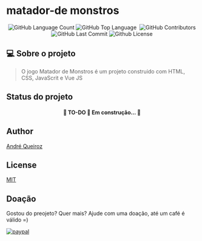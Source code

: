 # matador-de monstros

<p align="center">
 <img alt="GitHub Language Count" src="https://img.shields.io/github/languages/count/alqlima/matador-de-monstros" />
 <img alt="GitHub Top Language" src="https://img.shields.io/github/languages/top/alqlima/matador-de-monstros" />
 <img alt="" src="https://img.shields.io/github/repo-size/alqlima/matador-de-monstros" />
 <img alt="GitHub Contributors" src="https://img.shields.io/github/contributors/alqlima/matador-de-monstros" />
 <img alt="GitHub Last Commit" src="https://img.shields.io/github/last-commit/alqlima/matador-de-monstros" />
 <img alt="Github License" src="https://img.shields.io/github/license/alqlima/matador-de-monstros" />
 </p>
 
 ## 💻 Sobre o projeto
 
 
 > O jogo Matador de Monstros é um projeto construido com HTML, CSS, JavaScrit e Vue JS
 
 ## Status do projeto
 
 <h4 align="center">
   🚧 TO-DO 🚀 Em construção... 🚧
 </h4>

## Author
[André Queiroz](https://www.linkedin.com/in/andré-queiroz-b8805069/)
## License
[MIT](https://github.com/alqlima/to-do/blob/master/LICENSE)

## Doação

Gostou do preojeto? Quer mais? Ajude com uma doação, até um café é válido =)

[![paypal](https://www.paypalobjects.com/pt_BR/BR/i/btn/btn_donateCC_LG.gif)](https://www.paypal.com/cgi-bin/webscr?cmd=_s-xclick&hosted_button_id=BB4E5XX7WQBNA)
